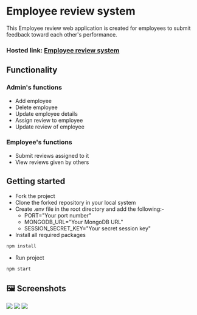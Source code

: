 # Employee review system

This Employee review web application is created for employees to submit feedback toward each other's performance.

### Hosted link: [Employee review system](https://attractive-ray-crown.cyclic.app/)

## Functionality

### Admin's functions

- Add employee
- Delete employee
- Update employee details
- Assign review to employee
- Update review of employee

### Employee's functions

- Submit reviews assigned to it
- View reviews given by others

## Getting started

- Fork the project
- Clone the forked repository in your local system
- Create .env file in the root directory and add the following:-
  - PORT="Your port number"
  - MONGODB_URL="Your MongoDB URL"
  - SESSION_SECRET_KEY="Your secret session key"
- Install all required packages

```bash
npm install
```

- Run project

```bash
npm start
```
## 🖼️ Screenshots

![](./public/1.png)
![](./public/2.png)
![](./public/3.png)